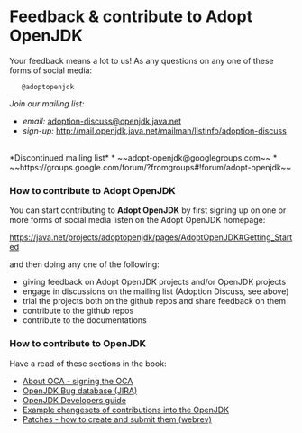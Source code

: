 # Feedback & contribute to Adopt OpenJDK

Your feedback means a lot to us! As any questions on any one of these forms of social media:

       @adoptopenjdk

*Join our mailing list:*
* *email:* adoption-discuss@openjdk.java.net
* *sign-up:* http://mail.openjdk.java.net/mailman/listinfo/adoption-discuss

<br/>
*Discontinued mailing list*
* ~~adopt-openjdk@googlegroups.com~~
* ~~https://groups.google.com/forum/?fromgroups#!forum/adopt-openjdk~~

### How to contribute to Adopt OpenJDK

You can start contributing to **Adopt OpenJDK** by first signing up on one or more forms of social media listen on the Adopt OpenJDK homepage:

https://java.net/projects/adoptopenjdk/pages/AdoptOpenJDK#Getting_Started

and then doing any one of the following:

- giving feedback on Adopt OpenJDK projects and/or OpenJDK projects
- engage in discussions on the mailing list (Adoption Discuss, see above)
- trial the projects both on the github repos and share feedback on them
- contribute to the github repos
- contribute to the documentations

### How to contribute to OpenJDK

Have a read of these sections in the book:

- [About OCA - signing the OCA](adopt-openjdk-getting-started/about_oca_-_signing_the_oca.md)
- [OpenJDK Bug database (JIRA)](adopt-openjdk-getting-started/openjdk_bug_database_jira.md)
- [OpenJDK Developers guide](intermediate-steps/openjdk_developers_guide.md)
- [Example changesets of contributions into the OpenJDK](intermediate-steps/example_changesets_of_contributions_into_the_openjdk.md)
- [Patches - how to create and submit them (webrev)](intermediate-steps/patches_-_how_to_create_and_submit_them_webrev.md)
